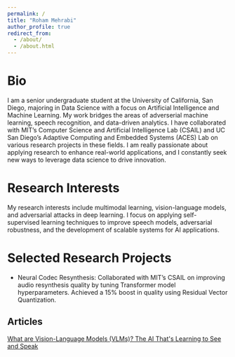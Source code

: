 ```yaml
---
permalink: /
title: "Roham Mehrabi"
author_profile: true
redirect_from: 
  - /about/
  - /about.html
---
```


Bio
======
I am a senior undergraduate student at the University of California, San Diego, majoring in Data Science with a focus on Artificial Intelligence and Machine Learning. My work bridges the areas of adverserial machine learning, speech recognition, and data-driven analytics. I have collaborated with MIT’s Computer Science and Artificial Intelligence Lab (CSAIL) and UC San Diego’s Adaptive Computing and Embedded Systems (ACES) Lab on various research projects in these fields. I am really passionate about applying research to enhance real-world applications, and I constantly seek new ways to leverage data science to drive innovation.

Research Interests
======
My research interests include multimodal learning, vision-language models, and adversarial attacks in deep learning. I focus on applying self-supervised learning techniques to improve speech models, adversarial robustness, and the development of scalable systems for AI applications.


Selected Research Projects
======
- Neural Codec Resynthesis: Collaborated with MIT’s CSAIL on improving audio resynthesis quality by tuning Transformer model hyperparameters. Achieved a 15% boost in quality using Residual Vector Quantization.

Articles
------
[What are Vision-Language Models (VLMs)? The AI That's Learning to See and Speak](https://medium.com/@roham.meh/what-are-vision-language-models-vlms-the-ai-thats-learning-to-see-and-speak-f4169f148136)
